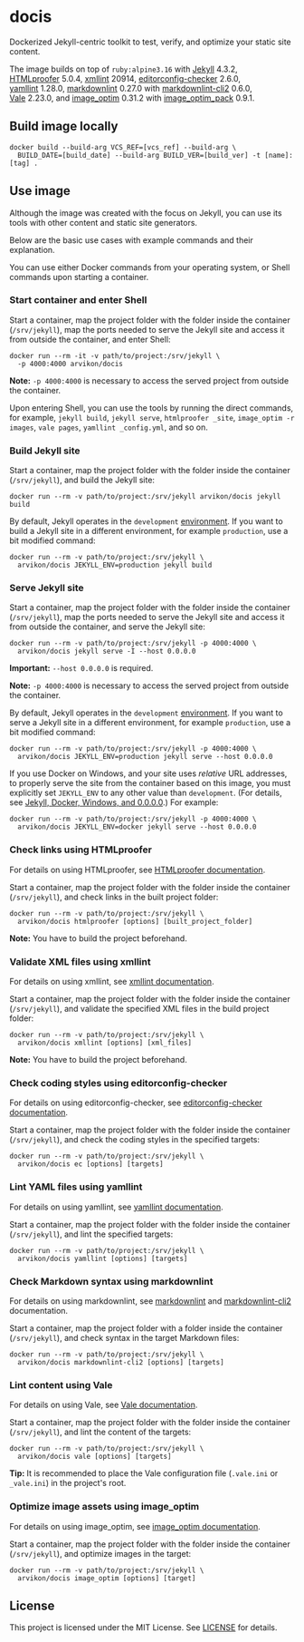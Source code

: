 # docis

Dockerized Jekyll-centric toolkit to test,
verify, and optimize your static site content.

The image builds on top of `ruby:alpine3.16` with
[Jekyll](https://jekyllrb.com/) 4.3.2,
[HTMLproofer](https://github.com/gjtorikian/html-proofer) 5.0.4,
[xmllint](http://xmlsoft.org/xmllint.html) 20914,
[editorconfig-checker](https://editorconfig-checker.github.io/) 2.6.0,
[yamllint](https://github.com/adrienverge/yamllint) 1.28.0,
[markdownlint](https://github.com/DavidAnson/markdownlint) 0.27.0 with
[markdownlint-cli2](https://github.com/DavidAnson/markdownlint-cli2) 0.6.0,
[Vale](https://github.com/errata-ai/vale) 2.23.0, and
[image_optim](https://github.com/toy/image_optim) 0.31.2 with
[image_optim_pack](https://github.com/toy/image_optim_pack) 0.9.1.

## Build image locally

```console
docker build --build-arg VCS_REF=[vcs_ref] --build-arg \
  BUILD_DATE=[build_date] --build-arg BUILD_VER=[build_ver] -t [name]:[tag] .
```

## Use image

Although the image was created with the focus on Jekyll, you can
use its tools with other content and static site generators.

Below are the basic use cases with example commands and their explanation.

You can use either Docker commands from your operating system,
or Shell commands upon starting a container.

### Start container and enter Shell

Start a container, map the project folder with the folder inside the
container (`/srv/jekyll`), map the ports needed to serve the Jekyll
site and access it from outside the container, and enter Shell:

```console
docker run --rm -it -v path/to/project:/srv/jekyll \
  -p 4000:4000 arvikon/docis
```

**Note:** `-p 4000:4000` is necessary to access
the served project from outside the container.

Upon entering Shell, you can use the tools by running the direct commands,
for example, `jekyll build`, `jekyll serve`, `htmlproofer _site`,
`image_optim -r images`, `vale pages`, `yamllint _config.yml`, and so on.

### Build Jekyll site

Start a container, map the project folder with the folder inside
the container (`/srv/jekyll`), and build the Jekyll site:

```console
docker run --rm -v path/to/project:/srv/jekyll arvikon/docis jekyll build
```

By default, Jekyll operates in the `development`
[environment](https://jekyllrb.com/docs/configuration/environments/).
If you want to build a Jekyll site in a different environment,
for example `production`, use a bit modified command:

```console
docker run --rm -v path/to/project:/srv/jekyll \
  arvikon/docis JEKYLL_ENV=production jekyll build
```

### Serve Jekyll site

Start a container, map the project folder with the folder inside the
container (`/srv/jekyll`), map the ports needed to serve the Jekyll site
and access it from outside the container, and serve the Jekyll site:

```console
docker run --rm -v path/to/project:/srv/jekyll -p 4000:4000 \
  arvikon/docis jekyll serve -I --host 0.0.0.0
```

**Important:** `--host 0.0.0.0` is required.

**Note:** `-p 4000:4000` is necessary to access
the served project from outside the container.

By default, Jekyll operates in the `development`
[environment](https://jekyllrb.com/docs/configuration/environments/).
If you want to serve a Jekyll site in a different environment,
for example `production`, use a bit modified command:

```console
docker run --rm -v path/to/project:/srv/jekyll -p 4000:4000 \
  arvikon/docis JEKYLL_ENV=production jekyll serve --host 0.0.0.0
```

If you use Docker on Windows, and your site uses _relative_ URL addresses,
to properly serve the site from the container based on this image,
you must explicitly set `JEKYLL_ENV` to any other value than `development`.
(For details, see [Jekyll, Docker, Windows, and 0.0.0.0](https://tonyho.net/jekyll-docker-windows-and-0-0-0-0/).)
For example:

```console
docker run --rm -v path/to/project:/srv/jekyll -p 4000:4000 \
  arvikon/docis JEKYLL_ENV=docker jekyll serve --host 0.0.0.0
```

### Check links using HTMLproofer

For details on using HTMLproofer, see
[HTMLproofer documentation](https://github.com/gjtorikian/html-proofer/).

Start a container, map the project folder with the folder inside the
container (`/srv/jekyll`), and check links in the built project folder:

```console
docker run --rm -v path/to/project:/srv/jekyll \
  arvikon/docis htmlproofer [options] [built_project_folder]
```

**Note:** You have to build the project beforehand.

### Validate XML files using xmllint

For details on using xmllint, see
[xmllint documentation](http://xmlsoft.org/xmllint.html).

Start a container, map the project folder with the folder
inside the container (`/srv/jekyll`), and validate the
specified XML files in the build project folder:

```console
docker run --rm -v path/to/project:/srv/jekyll \
  arvikon/docis xmllint [options] [xml_files]
```

**Note:** You have to build the project beforehand.

### Check coding styles using editorconfig-checker

For details on using editorconfig-checker, see
[editorconfig-checker documentation](https://editorconfig-checker.github.io/).

Start a container, map the project folder with the folder inside the container
(`/srv/jekyll`), and check the coding styles in the specified targets:

```console
docker run --rm -v path/to/project:/srv/jekyll \
  arvikon/docis ec [options] [targets]
```

### Lint YAML files using yamllint

For details on using yamllint, see
[yamllint documentation](https://yamllint.readthedocs.io/).

Start a container, map the project folder with the folder inside
the container (`/srv/jekyll`), and lint the specified targets:

```console
docker run --rm -v path/to/project:/srv/jekyll \
  arvikon/docis yamllint [options] [targets]
```

### Check Markdown syntax using markdownlint

For details on using markdownlint, see
[markdownlint](https://github.com/DavidAnson/markdownlint) and
[markdownlint-cli2](https://github.com/DavidAnson/markdownlint-cli2)
documentation.

Start a container, map the project folder with a folder inside the
container (`/srv/jekyll`), and check syntax in the target Markdown files:

```console
docker run --rm -v path/to/project:/srv/jekyll \
  arvikon/docis markdownlint-cli2 [options] [targets]
```

### Lint content using Vale

For details on using Vale, see
[Vale documentation](https://vale.sh/docs/vale-cli/installation/).

Start a container, map the project folder with the folder inside the
container (`/srv/jekyll`), and lint the content of the targets:

```console
docker run --rm -v path/to/project:/srv/jekyll \
  arvikon/docis vale [options] [targets]
```

**Tip:** It is recommended to place the Vale configuration
file (`.vale.ini` or `_vale.ini`) in the project's root.

### Optimize image assets using image_optim

For details on using image_optim, see
[image_optim documentation](https://github.com/toy/image_optim/).

Start a container, map the project folder with the folder inside the
container (`/srv/jekyll`), and optimize images in the target:

```console
docker run --rm -v path/to/project:/srv/jekyll \
  arvikon/docis image_optim [options] [target]
```

## License

This project is licensed under the MIT License.
See [LICENSE](https://github.com/arvikon/docis-docker/blob/master/LICENSE)
for details.
